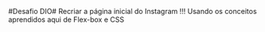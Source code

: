#Desafio DIO#
Recriar a página inicial do Instagram !!!
Usando os conceitos aprendidos aqui de Flex-box e CSS 

